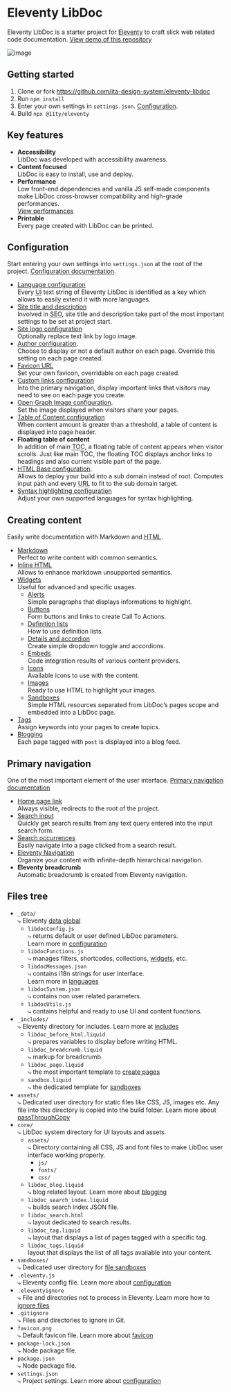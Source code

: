 # Eleventy LibDoc

Eleventy LibDoc is a starter project for [Eleventy][11ty] to craft slick web related code documentation. [View demo of this repository](https://11ty-libdoc-blank.netlify.app)

![image](https://github.com/user-attachments/assets/cc6e7b1e-20d1-4249-a282-33d6eda7ae4a)


## Getting started

1. Clone or fork <https://github.com/ita-design-system/eleventy-libdoc>
2. Run `npm install`
3. Enter your own settings in `settings.json`. [Configuration](/content/configuration/index.md).
4. Build `npx @11ty/eleventy`

## Key features

*   **Accessibility**<br>
    LibDoc was developed with accessibility awareness. 
*   **Content focused**<br>
    LibDoc is easy to install, use and deploy.
*   **Performance**<br>
    Low front-end dependencies and vanilla JS self-made components make LibDoc cross-browser compatibility and high-grade performances.<br>
    <a  href="https://developers.google.com/speed/pagespeed/insights/?url={{ libdocSystem.productionUrl }}" target="_blank">
        View performances
    </a>
*   **Printable**<br>
    Every page created with LibDoc can be printed.

## Configuration

Start entering your own settings into `settings.json` at the root of the project. [Configuration documentation](https://eleventy-libdoc.netlify.app/configuration/).

*   [Language configuration](https://eleventy-libdoc.netlify.app/configuration/language/) <br>
    Every <abbr title="User Interface">UI</abbr> text string of Eleventy LibDoc is identified as a key which allows to easily extend it with more languages.
*   [Site title and description](https://eleventy-libdoc.netlify.app/configuration/site-title-and-description/)<br>
    Involved in <abbr title="Search Engine Optimization">SEO</abbr>, site title and description take part of the most important settings to be set at project start.
*   [Site logo configuration](https://eleventy-libdoc.netlify.app/configuration/site-logo/)<br>
    Optionally replace text link by logo image.
*   [Author configuration](https://eleventy-libdoc.netlify.app/configuration/author/).<br>
    Choose to display or not a default author on each page. Override this setting on each page created.
*   [Favicon URL](https://eleventy-libdoc.netlify.app/configuration/favicon/)<br>
    Set your own favicon, overridable on each page created.
*   [Custom links configuration](https://eleventy-libdoc.netlify.app/configuration/custom-links/)<br>
    Into the primary navigation, display important links that visitors may need to see on each page you create.
*   [Open Graph Image configuration](https://eleventy-libdoc.netlify.app/configuration/open-graph-image/).<br>
    Set the image displayed when visitors share your pages.
*   [Table of Content configuration](https://eleventy-libdoc.netlify.app/configuration/table-of-content/)<br>
    When content amount is greater than a threshold, a table of content is displayed into page header.
*   **Floating table of content**<br>
    In addition of main <abbr title="Table Of Content">TOC</abbr>, a floating table of content appears when visitor scrolls. Just like main TOC, the floating TOC displays anchor links to headings and also current visible part of the page.
*   [HTML Base configuration](https://eleventy-libdoc.netlify.app/configuration/html-base/).<br>
    Allows to deploy your build into a sub domain instead of root. Computes input path and every <abbr title="Uniform Resource Locator">URL</abbr> to fit to the sub domain target.
*   [Syntax highlighting configuration](https://eleventy-libdoc.netlify.app/configuration/highlight-js/)<br>
    Adjust your own supported languages for syntax highlighting.


## Creating content

Easily write documentation with Markdown and <abbr title="Hyper Text Markup Language">HTML</abbr>.

*   [Markdown](https://eleventy-libdoc.netlify.app/creating-content/markdown/)<br>
    Perfect to write content with common semantics.
*   [Inline HTML](https://eleventy-libdoc.netlify.app/creating-content/inline-html/)<br>
    Allows to enhance markdown unsupported semantics.
*   [Widgets](https://eleventy-libdoc.netlify.app/creating-content/widgets/)<br>
    Useful for advanced and specific usages.
    *   [Alerts](https://eleventy-libdoc.netlify.app/creating-content/widgets/alerts/)<br>
        Simple paragraphs that displays informations to highlight.
    *   [Buttons](https://eleventy-libdoc.netlify.app/creating-content/widgets/buttons/)<br>
        Form buttons and links to create Call To Actions.
    *   [Definition lists](https://eleventy-libdoc.netlify.app/creating-content/widgets/definition-lists/)<br>
        How to use definition lists.
    *   [Details and accordion](https://eleventy-libdoc.netlify.app/creating-content/widgets/details-and-accordions/)<br>
        Create simple dropdown toggle and accordions.
    *   [Embeds](https://eleventy-libdoc.netlify.app/creating-content/widgets/embeds/)<br>
        Code integration results of various content providers.
    *   [Icons](https://eleventy-libdoc.netlify.app/creating-content/widgets/icons/)<br>
        Available icons to use with the content.
    *   [Images](https://eleventy-libdoc.netlify.app/creating-content/widgets/images/)<br>
        Ready to use HTML to highlight your images.
    *   [Sandboxes](https://eleventy-libdoc.netlify.app/creating-content/widgets/sandboxes/)<br>
        Simple HTML resources separated from LibDoc’s pages scope and embedded into a LibDoc page.
*   [Tags](https://eleventy-libdoc.netlify.app/front-matter/tags/)<br>
    Assign keywords into your pages to create topics.
*   [Blogging](https://eleventy-libdoc.netlify.app/creating-content/blogging/)<br>
    Each page tagged with `post` is displayed into a blog feed.

## Primary navigation

One of the most important element of the user interface. [Primary navigation documentation](https://eleventy-libdoc.netlify.app/primary-navigation/)

*   [Home page link](https://eleventy-libdoc.netlify.app/primary-navigation/homepage-link/)<br>
    Always visible, redirects to the root of the project.
*   [Search input](https://eleventy-libdoc.netlify.app/primary-navigation/search-input/)<br>
    Quickly get search results from any text query entered into the input search form.
*   [Search occurrences](https://eleventy-libdoc.netlify.app/primary-navigation/search-occurrences/)<br>
    Easily navigate into a page clicked from a search result.
*   [Eleventy Navigation](https://eleventy-libdoc.netlify.app/primary-navigation/eleventy-navigation/)<br>
    Organize your content with infinite-depth hierarchical navigation.
*   **Eleventy breadcrumb**<br>
    Automatic breadcrumb is created from Eleventy navigation.

## Files tree

*   `_data/`  <br>
    ⤷ Eleventy [data global](https://www.11ty.dev/docs/data-global/)
    *   `libdocConfig.js`  <br>
        ⤷ returns default or user defined LibDoc parameters.<br>
        Learn more in [configuration](https://eleventy-libdoc.netlify.app/configuration/)
    *   `libdocFunctions.js`  <br>
        ⤷ manages filters, shortcodes, collections, [widgets](https://eleventy-libdoc.netlify.app/creating-content/widgets/), etc.
    *   `libdocMessages.json`  <br>
        ⤷ contains i18n strings for user interface. <br>
        Learn more in [languages](https://eleventy-libdoc.netlify.app/configuration/language/)
    *   `libdocSystem.json`  <br>
        ⤷ contains non user related parameters.
    *   `libdocUtils.js`  <br>
        ⤷ contains helpful and ready to use UI and content functions.
*   `_includes/`  <br>
    ⤷ Eleventy directory for includes. Learn more at [includes](https://www.11ty.dev/docs/config/#directory-for-includes)
    *   `libdoc_before_html.liquid`  <br>
        ⤷ prepares variables to display before writing HTML.
    *   `libdoc_breadcrumb.liquid`  <br>
        ⤷ markup for breadcrumb.
    *   `libdoc_page.liquid`  <br>
        ⤷ the most important template to [create pages](https://eleventy-libdoc.netlify.app/creating-content/)
    *   `sandbox.liquid`  <br>
        ⤷ the dedicated template for [sandboxes](https://eleventy-libdoc.netlify.app/creating-content/widgets/sandboxes/)
*   `assets/`  
    ⤷ Dedicated user directory for static files like CSS, JS, images etc. Any file into this directory is copied into the build folder. Learn more about [passThroughCopy](https://www.11ty.dev/docs/copy/)
*   `core/`  <br>
    ⤷ LibDoc system directory for UI layouts and assets.
    *   `assets/`  <br>
        ⤷ Directory containing all CSS, JS and font files to make LibDoc user interface working properly.
        *   `js/`
        *   `fonts/`
        *   `css/`
    *   `libdoc_blog.liquid`  <br>
        ⤷ blog related layout. Learn more about [blogging](https://eleventy-libdoc.netlify.app/creating-content/blogging/)
    *   `libdoc_search_index.liquid`  <br>
        ⤷ builds search index JSON file.
    *   `libdoc_search.html`  <br>
        ⤷ layout dedicated to search results.
    *   `libdoc_tag.liquid`  <br>
        ⤷ layout that displays a list of pages tagged with a specific tag.
    *   `libdoc_tags.liquid`  <br>
        layout that displays the list of all tags available into your content.
*   `sandboxes/`  <br>
    ⤷ Dedicated user directory for [file sandboxes](https://eleventy-libdoc.netlify.app/creating-content/widgets/sandboxes/#file-sandbox)
*   `.eleventy.js`  <br>
    ⤷ Eleventy config file. Learn more about [configuration](https://www.11ty.dev/docs/config/)
*   `.eleventyignore`  <br>
    ⤷ File and directories not to process in Eleventy. Learn more how to [ignore files](https://www.11ty.dev/docs/ignores/)
*   `.gitignore`  <br>
    ⤷ Files and directories to ignore in Git.
*   `favicon.png`  <br>
    ⤷ Default favicon file. Learn more about [favicon](https://eleventy-libdoc.netlify.app/configuration/favicon/)
*   `package-lock.json`  <br>
    ⤷ Node package file.
*   `package.json`  <br>
    ⤷ Node package file.
*   `settings.json`  <br>
    ⤷ Project settings. Learn more about [configuration](https://eleventy-libdoc.netlify.app/configuration/)

[11ty]: https://www.11ty.dev/
